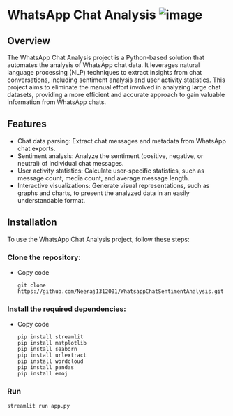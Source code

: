 # WhatsApp Chat Analysis ![image](https://github.com/Neeraj1312001/WhatsappChatSentimentAnalysis/assets/110231619/5b8d8411-e91c-4920-bf8c-430ad117676c)


## Overview
The WhatsApp Chat Analysis project is a Python-based solution that automates the analysis of WhatsApp chat data. It leverages natural language processing (NLP) techniques to extract insights from chat conversations, including sentiment analysis and user activity statistics. This project aims to eliminate the manual effort involved in analyzing large chat datasets, providing a more efficient and accurate approach to gain valuable information from WhatsApp chats.

## Features
- Chat data parsing: Extract chat messages and metadata from WhatsApp chat exports.
- Sentiment analysis: Analyze the sentiment (positive, negative, or neutral) of individual chat messages.
- User activity statistics: Calculate user-specific statistics, such as message count, media count, and average message length.
- Interactive visualizations: Generate visual representations, such as graphs and charts, to present the analyzed data in an easily understandable format.

## Installation

To use the WhatsApp Chat Analysis project, follow these steps:

### Clone the repository:
- Copy code

   ``` git clone  https://github.com/Neeraj1312001/WhatsappChatSentimentAnalysis.git ```

### Install the required dependencies:
- Copy code

  ```
  pip install streamlit
  pip install matplotlib
  pip install seaborn
  pip install urlextract
  pip install wordcloud
  pip install pandas
  pip install emoj
  ```

### Run

   ``` 
   streamlit run app.py
   ```
